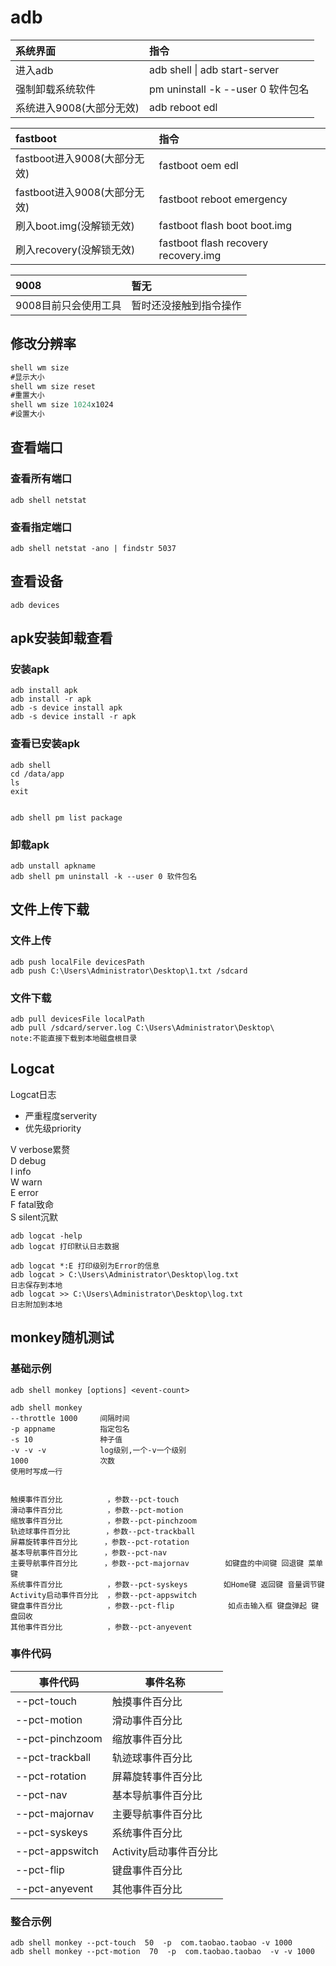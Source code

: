 # adb

| 系统界面 | 指令 |
| :--- | :--- |
| 进入adb | adb shell    \|   adb start-server |
| 强制卸载系统软件 | pm uninstall -k --user 0 软件包名 |
| 系统进入9008\(大部分无效\) | adb reboot edl |

| fastboot | 指令 |
| :--- | :--- |
| fastboot进入9008\(大部分无效\) | fastboot oem edl |
| fastboot进入9008\(大部分无效\) | fastboot reboot emergency |
| 刷入boot.img\(没解锁无效\) | fastboot flash boot boot.img |
| 刷入recovery\(没解锁无效\) | fastboot flash recovery recovery.img |

| 9008 | 暂无 |
| :--- | :--- |
| 9008目前只会使用工具 | 暂时还没接触到指令操作 |

## 修改分辨率
```adb
shell wm size
#显示大小
shell wm size reset
#重置大小
shell wm size 1024x1024
#设置大小
```

## 查看端口
### 查看所有端口
```
adb shell netstat
```
### 查看指定端口
```
adb shell netstat -ano | findstr 5037
```

## 查看设备
```
adb devices
```

## apk安装卸载查看
### 安装apk
```
adb install apk
adb install -r apk
adb -s device install apk
adb -s device install -r apk
```
### 查看已安装apk
```
adb shell 
cd /data/app
ls
exit


adb shell pm list package
```
### 卸载apk
```
adb unstall apkname
adb shell pm uninstall -k --user 0 软件包名
```
## 文件上传下载
### 文件上传
```
adb push localFile devicesPath
adb push C:\Users\Administrator\Desktop\1.txt /sdcard
```
### 文件下载
```
adb pull devicesFile localPath
adb pull /sdcard/server.log C:\Users\Administrator\Desktop\
note:不能直接下载到本地磁盘根目录
```

## Logcat
Logcat日志   
 * 严重程度serverity   
 * 优先级priority   

V verbose累赘   
D debug   
I info   
W warn   
E error   
F fatal致命   
S silent沉默   
```
adb logcat -help
adb logcat 打印默认日志数据 

adb logcat *:E 打印级别为Error的信息
adb logcat > C:\Users\Administrator\Desktop\log.txt 
日志保存到本地
adb logcat >> C:\Users\Administrator\Desktop\log.txt 
日志附加到本地
```

## monkey随机测试
### 基础示例
```
adb shell monkey [options] <event-count>

adb shell monkey   
--throttle 1000     间隔时间
-p appname          指定包名
-s 10               种子值
-v -v -v            log级别,一个-v一个级别
1000                次数
使用时写成一行


触摸事件百分比          ，参数--pct-touch
滑动事件百分比          ，参数--pct-motion
缩放事件百分比          ，参数--pct-pinchzoom
轨迹球事件百分比        ，参数--pct-trackball
屏幕旋转事件百分比      ，参数--pct-rotation
基本导航事件百分比      ，参数--pct-nav
主要导航事件百分比      ，参数--pct-majornav        如键盘的中间键 回退键 菜单键
系统事件百分比          ，参数--pct-syskeys        如Home键 返回键 音量调节键
Activity启动事件百分比  ，参数--pct-appswitch
键盘事件百分比          ，参数--pct-flip            如点击输入框 键盘弹起 键盘回收
其他事件百分比          ，参数--pct-anyevent

```
### 事件代码
| 事件代码            | 事件名称            |
|-----------------|-----------------|
| --pct-touch     | 触摸事件百分比         |
| --pct-motion    | 滑动事件百分比         |
| --pct-pinchzoom | 缩放事件百分比         |
| --pct-trackball | 轨迹球事件百分比        |
| --pct-rotation  | 屏幕旋转事件百分比       |
| --pct-nav       | 基本导航事件百分比       |
| --pct-majornav  | 主要导航事件百分比       |
| --pct-syskeys   | 系统事件百分比         |
| --pct-appswitch | Activity启动事件百分比 |
| --pct-flip      | 键盘事件百分比         |
| --pct-anyevent  | 其他事件百分比         |

### 整合示例
```
adb shell monkey --pct-touch  50  -p  com.taobao.taobao -v 1000
adb shell monkey --pct-motion  70  -p  com.taobao.taobao  -v -v 1000  
```